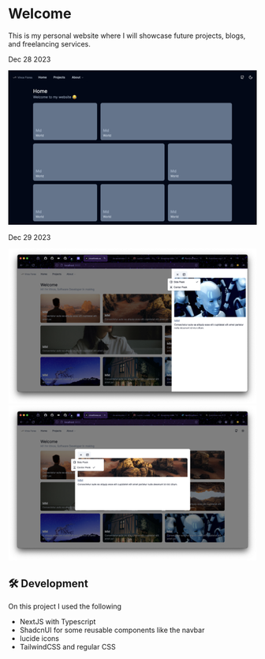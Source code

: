
# Welcome 
This is my personal website where I will showcase future projects, blogs, and freelancing services. 

Dec 28 2023 

![Alt text](image.png)

Dec 29 2023

![Alt text](image-1.png)
![Alt text](image-2.png)

## 🛠️ Development

On this project I used the following 

  * NextJS with Typescript 
  * ShadcnUI for some reusable components like the navbar
  * lucide icons
  * TailwindCSS and regular CSS 


